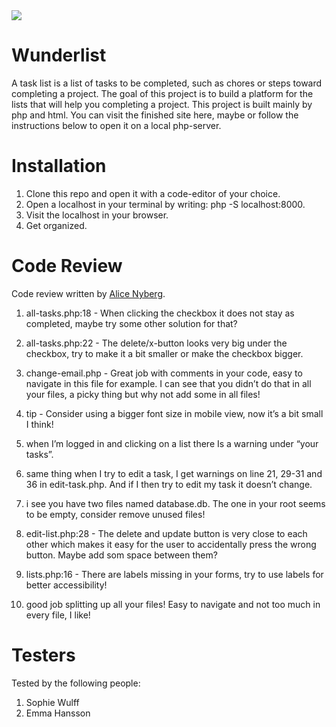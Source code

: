 <img src="https://media.giphy.com/media/QMHoU66sBXqqLqYvGO/giphy.gif">

# Wunderlist

A task list is a list of tasks to be completed, such as chores or steps toward completing a project. The goal of this project is to build a platform for the lists that will help you completing a project. This project is built mainly by php and html. You can visit the finished site here, maybe or follow the instructions below to open it on a local php-server. 

# Installation

1. Clone this repo and open it with a code-editor of your choice. 
2. Open a localhost in your terminal by writing: php -S localhost:8000. 
3. Visit the localhost in your browser.
4. Get organized.

# Code Review

Code review written by [Alice Nyberg](https://github.com/alicenyberg).

1. all-tasks.php:18 - When clicking the checkbox it does not stay as completed, maybe try some other solution for that?

2. all-tasks.php:22 - The delete/x-button looks very big under the checkbox, try to make it a bit smaller or make the checkbox bigger.

3. change-email.php - Great job with comments in your code, easy to navigate in this file for example. I can see that you didn’t
do that in all your files, a picky thing but why not add some in all files!

4. tip - Consider using a bigger font size in mobile view, now it’s a bit small I think! 

5. when I’m logged in and clicking on a list there Is a warning under “your tasks”.

6. same thing when I try to edit a task, I get warnings on line 21, 29-31 and 36 in edit-task.php. And if I then try to edit my task it doesn’t change.

7. i see you have two files named database.db. The one in your root seems to be empty, consider remove unused files!

8. edit-list.php:28 - The delete and update button is very close to each other which makes it easy for the user to accidentally press the wrong button. Maybe add som space between them?

9. lists.php:16 - There are labels missing in your forms, try to use labels for better accessibility! 

10. good job splitting up all your files! Easy to navigate and not too much in every file, I like! 

# Testers

Tested by the following people:

1. Sophie Wulff
2. Emma Hansson
